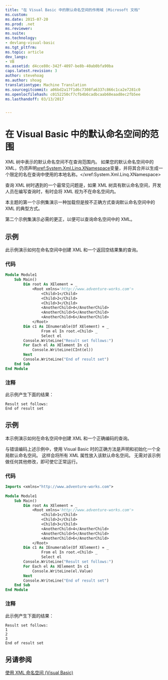 ```yaml
---
title: "在 Visual Basic 中的默认命名空间的作用域 |Microsoft 文档"
ms.custom: 
ms.date: 2015-07-20
ms.prod: .net
ms.reviewer: 
ms.suite: 
ms.technology:
- devlang-visual-basic
ms.tgt_pltfrm: 
ms.topic: article
dev_langs:
- VB
ms.assetid: d4cce80c-342f-4097-be8b-40ab0bfa90ba
caps.latest.revision: 3
author: stevehoag
ms.author: shoag
translationtype: Machine Translation
ms.sourcegitcommit: a06bd2a17f1d6c7308fa6337c866c1ca2e7281c0
ms.openlocfilehash: c0152250cf7cfb4b6cadbcaab60eaad8ec2fb5ee
ms.lasthandoff: 03/13/2017


---
```

# <a name="scope-of-default-namespaces-in-visual-basic"></a>在 Visual Basic 中的默认命名空间的范围
XML 树中表示的默认命名空间不在查询范围内。 如果您的默认命名空间中的 XML，仍须声明<xref:System.Xml.Linq.XNamespace>变量，并将其合并以生成一个限定的名在查询中使用的本地名称。</xref:System.Xml.Linq.XNamespace>  
  
 查询 XML 树时遇到的一个最常见问题是，如果 XML 树具有默认命名空间，开发人员在编写查询时，有时会将 XML 视为不在命名空间内。  
  
 本主题的第一个示例集演示一种加载但是按不正确方式查询默认命名空间中的 XML 的典型方式。  
  
 第二个示例集演示必需的更正，以便可以查询命名空间中的 XML。  
  
## <a name="example"></a>示例  
 此示例演示如何在命名空间中创建 XML 和一个返回空结果集的查询。  
  
### <a name="code"></a>代码  
  
```vb  
Module Module1  
    Sub Main()  
        Dim root As XElement = _  
            <Root xmlns='http://www.adventure-works.com'>  
                <Child>1</Child>  
                <Child>2</Child>  
                <Child>3</Child>  
                <AnotherChild>4</AnotherChild>  
                <AnotherChild>5</AnotherChild>  
                <AnotherChild>6</AnotherChild>  
            </Root>  
        Dim c1 As IEnumerable(Of XElement) = _  
                From el In root.<Child> _  
                Select el  
        Console.WriteLine("Result set follows:")  
        For Each el As XElement In c1  
            Console.WriteLine(CInt(el))  
        Next  
        Console.WriteLine("End of result set")  
    End Sub  
End Module  
```  
  
### <a name="comments"></a>注释  
 此示例产生下面的结果：  
  
```  
Result set follows:  
End of result set  
```  
  
## <a name="example"></a>示例  
 本示例演示如何在命名空间中创建 XML 和一个正确编码的查询。  
  
 与错误编码上述示例中，使用 Visual Basic 时的正确方法是声明和初始化一个全局默认命名空间。 这样会将所有 XML 属性放入该默认命名空间。 无需对该示例做任何其他修改，即可使它正常运行。  
  
### <a name="code"></a>代码  
  
```vb  
Imports <xmlns="http://www.adventure-works.com">  
  
Module Module1  
    Sub Main()  
        Dim root As XElement = _  
            <Root xmlns='http://www.adventure-works.com'>  
                <Child>1</Child>  
                <Child>2</Child>  
                <Child>3</Child>  
                <AnotherChild>4</AnotherChild>  
                <AnotherChild>5</AnotherChild>  
                <AnotherChild>6</AnotherChild>  
            </Root>  
        Dim c1 As IEnumerable(Of XElement) = _  
                From el In root.<Child> _  
                Select el  
        Console.WriteLine("Result set follows:")  
        For Each el As XElement In c1  
            Console.WriteLine(el.Value)  
        Next  
        Console.WriteLine("End of result set")  
    End Sub  
End Module  
```  
  
### <a name="comments"></a>注释  
 此示例产生下面的结果：  
  
```  
Result set follows:  
1  
2  
3  
End of result set  
```  
  
## <a name="see-also"></a>另请参阅  
 [使用 XML 命名空间 (Visual Basic)](../../../../visual-basic/programming-guide/concepts/linq/working-with-xml-namespaces.md)

